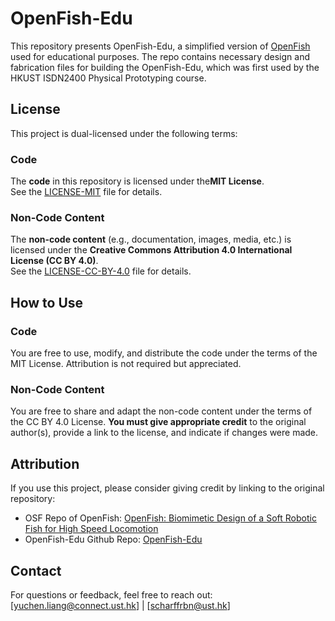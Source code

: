 # OpenFish-Edu
This repository presents OpenFish-Edu, a simplified version of [OpenFish](https://osf.io/gsnc2/) used for educational purposes. The repo contains necessary design and fabrication files for building the OpenFish-Edu, which was first used by the HKUST ISDN2400 Physical Prototyping course.

## License

This project is dual-licensed under the following terms:

### Code
The ​**code** in this repository is licensed under the ​**MIT License**.  
See the [LICENSE-MIT](LICENSE-MIT) file for details.

### Non-Code Content
The ​**non-code content** (e.g., documentation, images, media, etc.) is licensed under the ​**Creative Commons Attribution 4.0 International License (CC BY 4.0)**.  
See the [LICENSE-CC-BY-4.0](LICENSE-CC-BY-4.0) file for details.

## How to Use

### Code
You are free to use, modify, and distribute the code under the terms of the MIT License. Attribution is not required but appreciated.

### Non-Code Content
You are free to share and adapt the non-code content under the terms of the CC BY 4.0 License. ​**You must give appropriate credit** to the original author(s), provide a link to the license, and indicate if changes were made.

## Attribution
If you use this project, please consider giving credit by linking to the original repository:  
- OSF Repo of OpenFish: [OpenFish: Biomimetic Design of a Soft Robotic Fish for High Speed Locomotion](https://osf.io/gsnc2/)
- OpenFish-Edu Github Repo: [OpenFish-Edu](https://github.com/HKUST-ISD-Soft-Robotics-Lab/OpenFish-Edu)

## Contact
For questions or feedback, feel free to reach out:  
[yuchen.liang@connect.ust.hk] | [scharffrbn@ust.hk]

